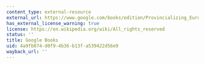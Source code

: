 ```yaml
---
content_type: external-resource
external_url: https://www.google.com/books/edition/Provincializing_Europe/QqDa4tGENvYC?hl=en&gbpv=1
has_external_license_warning: true
license: https://en.wikipedia.org/wiki/All_rights_reserved
status: ''
title: Google Books
uid: 4a9fb074-d0f9-4b36-b13f-a539422d56e9
wayback_url: ''
---
```

